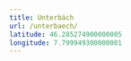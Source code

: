 ```yaml
---
title: Unterbäch
url: /unterbaech/
latitude: 46.285274900000005
longitude: 7.799949300000001
---
```

